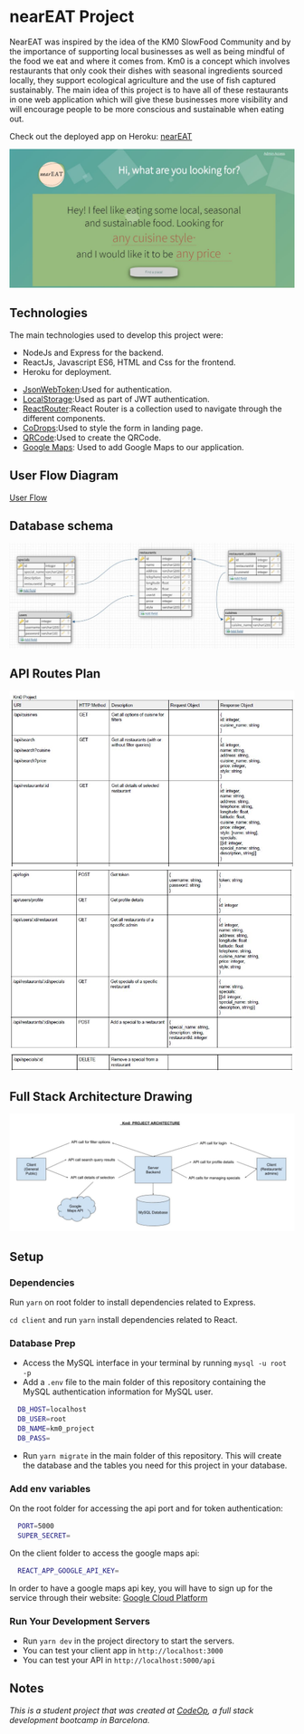 # nearEAT Project

NearEAT was inspired by the idea of the KM0 SlowFood Community and by the importance of supporting local businesses as well as being mindful of the food we eat and where it comes from. Km0 is a concept which involves restaurants that only cook their dishes with seasonal ingredients sourced locally, they support ecological agriculture and the use of fish captured sustainably. The main idea of this project is to have all of these restaurants in one web application which will give these businesses more visibility and will encourage people to be more conscious and sustainable when eating out.

Check out the deployed app on Heroku: [nearEAT](https://km0project.herokuapp.com/)

<img src="images/home%20page.JPG" >

## Technologies

The main technologies used to develop this project were:

- NodeJs and Express for the backend.
- ReactJs, Javascript ES6, HTML and Css for the frontend.
- Heroku for deployment.

* [JsonWebToken](https://jwt.io/introduction/):Used for authentication.
* [LocalStorage](https://developer.mozilla.org/en-US/docs/Web/API/Window/localStorage):Used as part of JWT authentication.
* [ReactRouter](https://reactrouter.com/web/guides/quick-start):React Router is a collection used to navigate through the different components.
* [CoDrops](https://tympanus.net/codrops/2013/05/21/natural-language-form-with-custom-input-elements/):Used to style the form in landing page.
* [QRCode](https://yarnpkg.com/package/qrcode#installation):Used to create the QRCode.
* [Google Maps](https://developers.google.com/maps/documentation/javascript/get-api-key): Used to add Google Maps to our application.

## User Flow Diagram

<a href="https://app.flowmapp.com/share/c7cc46d479c62f24b7da6253fbefbcb2/userflow/90525/">User Flow</a>

## Database schema

<img src="images/db%20schema.jpg" >

## API Routes Plan

<img src="images/API%20route%20design%201.JPG" >
<img src="images/API%20route%20design%202.JPG" >
<img src="images/API%20route%20design%203.JPG" >

## Full Stack Architecture Drawing

<img src="images/architecture%20drawing.jpg" >

## Setup

### Dependencies

Run `yarn` on root folder to install dependencies related to Express.

`cd client` and run `yarn` install dependencies related to React.

### Database Prep

- Access the MySQL interface in your terminal by running `mysql -u root -p`
- Add a `.env` file to the main folder of this repository containing the MySQL authentication information for MySQL user.

```bash
  DB_HOST=localhost
  DB_USER=root
  DB_NAME=km0_project
  DB_PASS=
```

- Run `yarn migrate` in the main folder of this repository. This will create the database and the tables you need for this project in your database.

### Add env variables

On the root folder for accessing the api port and for token authentication:

```bash
  PORT=5000
  SUPER_SECRET=
```

On the client folder to access the google maps api:

```bash
  REACT_APP_GOOGLE_API_KEY=
```

In order to have a google maps api key, you will have to sign up for the service through their website: <a href="https://console.cloud.google.com/">Google Cloud Platform</a>

### Run Your Development Servers

- Run `yarn dev` in the project directory to start the servers.
- You can test your client app in `http://localhost:3000`
- You can test your API in `http://localhost:5000/api`

## Notes

_This is a student project that was created at [CodeOp](http://codeop.tech), a full stack development bootcamp in Barcelona._
